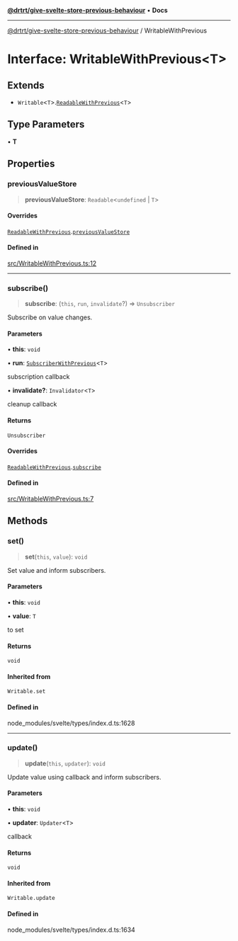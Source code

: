 [**@drtrt/give-svelte-store-previous-behaviour**](../README.md) • **Docs**

***

[@drtrt/give-svelte-store-previous-behaviour](../README.md) / WritableWithPrevious

# Interface: WritableWithPrevious\<T\>

## Extends

- `Writable`\<`T`\>.[`ReadableWithPrevious`](ReadableWithPrevious.md)\<`T`\>

## Type Parameters

• **T**

## Properties

### previousValueStore

> **previousValueStore**: `Readable`\<`undefined` \| `T`\>

#### Overrides

[`ReadableWithPrevious`](ReadableWithPrevious.md).[`previousValueStore`](ReadableWithPrevious.md#previousvaluestore)

#### Defined in

[src/WritableWithPrevious.ts:12](https://github.com/drtrt-org/give-svelte-store-previous-behaviour/blob/15c2ddf2e74534eda288ee82cbb0fc410fc6dba5/src/WritableWithPrevious.ts#L12)

***

### subscribe()

> **subscribe**: (`this`, `run`, `invalidate`?) => `Unsubscriber`

Subscribe on value changes.

#### Parameters

• **this**: `void`

• **run**: [`SubscriberWithPrevious`](../type-aliases/SubscriberWithPrevious.md)\<`T`\>

subscription callback

• **invalidate?**: `Invalidator`\<`T`\>

cleanup callback

#### Returns

`Unsubscriber`

#### Overrides

[`ReadableWithPrevious`](ReadableWithPrevious.md).[`subscribe`](ReadableWithPrevious.md#subscribe)

#### Defined in

[src/WritableWithPrevious.ts:7](https://github.com/drtrt-org/give-svelte-store-previous-behaviour/blob/15c2ddf2e74534eda288ee82cbb0fc410fc6dba5/src/WritableWithPrevious.ts#L7)

## Methods

### set()

> **set**(`this`, `value`): `void`

Set value and inform subscribers.

#### Parameters

• **this**: `void`

• **value**: `T`

to set

#### Returns

`void`

#### Inherited from

`Writable.set`

#### Defined in

node\_modules/svelte/types/index.d.ts:1628

***

### update()

> **update**(`this`, `updater`): `void`

Update value using callback and inform subscribers.

#### Parameters

• **this**: `void`

• **updater**: `Updater`\<`T`\>

callback

#### Returns

`void`

#### Inherited from

`Writable.update`

#### Defined in

node\_modules/svelte/types/index.d.ts:1634
